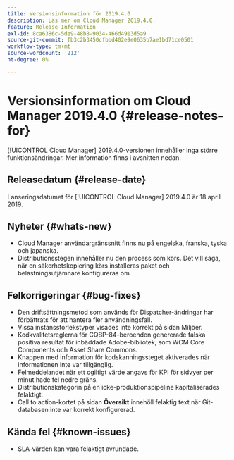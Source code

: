 ```yaml
---
title: Versionsinformation för 2019.4.0
description: Läs mer om Cloud Manager 2019.4.0.
feature: Release Information
exl-id: 8ca6386c-5de9-48b8-9034-466d4913d5a9
source-git-commit: fb3c2b3450cfbbd402e9e0635b7ae1bd71ce0501
workflow-type: tm+mt
source-wordcount: '212'
ht-degree: 0%

---
```


# Versionsinformation om Cloud Manager 2019.4.0 {#release-notes-for}

[!UICONTROL Cloud Manager] 2019.4.0-versionen innehåller inga större funktionsändringar. Mer information finns i avsnitten nedan.

## Releasedatum {#release-date}

Lanseringsdatumet för [!UICONTROL Cloud Manager] 2019.4.0 är 18 april 2019.

## Nyheter {#whats-new}

* Cloud Manager användargränssnitt finns nu på engelska, franska, tyska och japanska.
* Distributionsstegen innehåller nu den process som körs. Det vill säga, när en säkerhetskopiering körs installeras paket och belastningsutjämnare konfigureras om

## Felkorrigeringar {#bug-fixes}

* Den driftsättningsmetod som används för Dispatcher-ändringar har förbättrats för att hantera fler användningsfall.
* Vissa instansstorlekstyper visades inte korrekt på sidan Miljöer.
* Kodkvalitetsreglerna för CQBP-84-beroenden genererade falska positiva resultat för inbäddade Adobe-bibliotek, som WCM Core Components och Asset Share Commons.
* Knappen med information för kodskanningssteget aktiverades när informationen inte var tillgänglig.
* Felmeddelandet när ett ogiltigt värde angavs för KPI för sidvyer per minut hade fel nedre gräns.
* Distributionskategorin på en icke-produktionspipeline kapitaliserades felaktigt.
* Call to action-kortet på sidan **Översikt** innehöll felaktig text när Git-databasen inte var korrekt konfigurerad.

## Kända fel {#known-issues}

* SLA-värden kan vara felaktigt avrundade.
